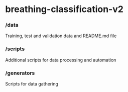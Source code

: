 # breathing-classification-v2

### /data 
Training, test and validation data and README.md file

### /scripts
Additional scripts for data processing and automation

### /generators
Scripts for data gathering
